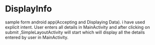 # DisplayInfo
sample form android app(Accepting and Displaying Data).
i have used explicit intent.
User enters all details in MainActivity and after clicking on submit ,SimpleLayoutActivity will start which will display all the details entered by user in MainActivity.
